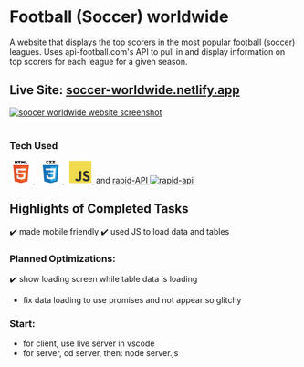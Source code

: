 # Football (Soccer) worldwide
A website that displays the top scorers in the most popular football (soccer) leagues.
Uses api-football.com's API to pull in and display information on top scorers for each league for a given season.

## Live Site: <a href="https://soccer-worldwide.netlify.app/" target="_blank">soccer-worldwide.netlify.app</a>

  <section align="left">
<a href="" target="_blank" rel="noreferrer">
<img src="https://i.ibb.co/59PTK1m/soccer-worldwid1e.png" alt="soocer worldwide website screenshot" width="300" height="250"/>
</a>
</section>
  <br>

### Tech Used
<a href="https://www.w3.org/html/" target="_blank" rel="noreferrer"> <img src="https://raw.githubusercontent.com/devicons/devicon/master/icons/html5/html5-original-wordmark.svg" alt="html5" width="40" height="40"/> </a>&nbsp; <a href="https://www.w3schools.com/css/" target="_blank" rel="noreferrer"> <img src="https://raw.githubusercontent.com/devicons/devicon/master/icons/css3/css3-original-wordmark.svg" alt="css3" width="40" height="40"/> </a> &nbsp;  <a href="https://developer.mozilla.org/en-US/docs/Web/JavaScript" target="_blank" rel="noreferrer"> <img src="https://raw.githubusercontent.com/devicons/devicon/master/icons/javascript/javascript-original.svg" alt="javascript" width="40" height="40"/> </a> &nbsp;and <a href="https://rapidapi.com/api-sports/api/api-football" target="_blank"> rapid-API <img src="https://i.ibb.co/9hddr8C/apir.png" alt="rapid-api" width="40" height="40"/></a> 

## Highlights of Completed Tasks
✔️ made mobile friendly
✔️ used JS to load data and tables

### Planned Optimizations:
✔️  show loading screen while table data is loading
* fix data loading to use promises and not appear so glitchy

### Start:
* for client, use live server in vscode
* for server, cd server, then: node server.js
